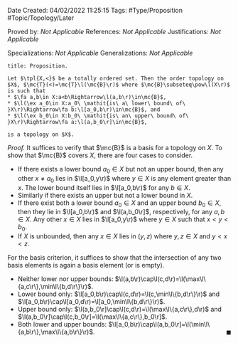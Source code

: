 <div class="topSpace"></div>

Date Created: 04/02/2022 11:25:15
Tags: #Type/Proposition #Topic/Topology/Later

Proved by: <i>Not Applicable</i>
References: <i>Not Applicable</i>
Justifications: <i>Not Applicable</i>

Specializations: <i>Not Applicable</i>
Generalizations: <i>Not Applicable</i>

``` ad-Proposition
title: Proposition.

Let $\tpl{X,<}$ be a totally ordered set. Then the order topology on $X$, $\mc{T}(<)=\mc{T}\l(\mc{B}\r)$ where $\mc{B}\subseteq\pow\l(X\r)$ is such that
* $\fa a,b\in X:a<b\Rightarrow\l(a,b\r)\in\mc{B}$,
* $\l(\ex a_0\in X:a_0\ \mathit{is\ a\ lower\ bound\ of\ }X\r)\Rightarrow\fa b:\l[a_0,b\r)\in\mc{B}$, and
* $\l(\ex b_0\in X:b_0\ \mathit{is\ an\ upper\ bound\ of\ }X\r)\Rightarrow\fa a:\l(a,b_0\r]\in\mc{B}$,

is a topology on $X$.

```

<i>Proof.</i> It suffices to verify that $\mc{B}$ is a basis for a topology on $X$. To show that $\mc{B}$ covers $X$, there are four cases to consider.
* If there exists a lower bound $a_0\in X$ but not an upper bound, then any other $x\neq a_0$ lies in $\l[a_0,y\r)$ where $y\in X$ is any element greater than $x$. The lower bound itself lies in $\l[a_0,b\r)$ for any $b\in X$.
* Similarly if there exists an upper but not a lower bound in $X$.
* If there exist both a lower bound $a_0\in X$ and an upper bound $b_0\in X$, then they lie in $\l[a_0,b\r)$ and $\l(a,b_0\r]$, respectively, for any $a,b\in X$. Any other $x\in X$ lies in $\l[a_0,y\r)$ where $y\in X$ such that $x<y<b_0$.
* If $X$ is unbounded, then any $x\in X$ lies in $(y,z)$ where $y,z\in X$ and $y<x<z$.

For the basis criterion, it suffices to show that the intersection of any two basis elements is again a basis element (or is empty).
* Neither lower nor upper bounds: $\l(a,b\r)\cap\l(c,d\r)=\l(\max\l\{a,c\r\},\min\l\{b,d\r\}\r)$.
* Lower bound only: $\l[a_0,b\r)\cap\l(c,d\r)=\l(c,\min\l\{b,d\r\}\r)$ and $\l[a_0,b\r)\cap\l[a_0,d\r)=\l[a_0,\min\l\{b,d\r\}\r)$.
* Upper bound only: $\l(a,b_0\r]\cap\l(c,d\r)=\l(\max\l\{a,c\r\},d\r)$ and $\l(a,b_0\r]\cap\l(c,b_0\r]=\l(\max\l\{a,c\r\},b_0\r]$.
* Both lower and upper bounds: $\l[a_0,b\r)\cap\l(a,b_0\r]=\l(\min\l\{a,b\r\},\max\l\{a,b\r\}\r)$.<span style="float:right;">$\blacksquare$</span>
